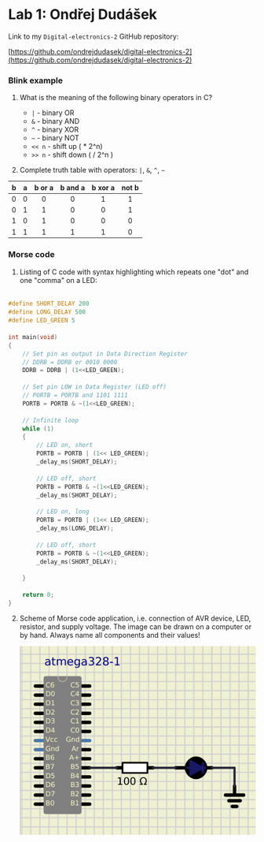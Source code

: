 # Lab 1: Ondřej Dudášek

Link to my `Digital-electronics-2` GitHub repository:

   [https://github.com/ondrejdudasek/digital-electronics-2](https://github.com/ondrejdudasek/digital-electronics-2)


### Blink example

1. What is the meaning of the following binary operators in C?
   * `|` - binary OR
   * `&` - binary AND
   * `^` - binary XOR
   * `~` - binary NOT
   * `<< n` - shift up ( * 2^n)
   * `>> n` - shift down ( / 2^n )

2. Complete truth table with operators: `|`, `&`, `^`, `~`

| **b**  | **a**  |  **b or a**  | **b and a**  | **b xor a**  | **not b** |
|  :-:   |  :-:   |     :-:      |     :-:      |     :-:      |   :-:     |
|   0    |   0    |      0       |      0       |      1       |     1     |
|   0    |   1    |      1       |      0       |      0       |     1     |
|   1    |   0    |      1       |      0       |      0       |     0     |
|   1    |   1    |      1       |      1       |      1       |     0     |


### Morse code

1. Listing of C code with syntax highlighting which repeats one "dot" and one "comma" on a LED:

```c

#define SHORT_DELAY 200
#define LONG_DELAY 500
#define LED_GREEN 5

int main(void)
{
    // Set pin as output in Data Direction Register
    // DDRB = DDRB or 0010 0000
    DDRB = DDRB | (1<<LED_GREEN);

    // Set pin LOW in Data Register (LED off)
    // PORTB = PORTB and 1101 1111
    PORTB = PORTB & ~(1<<LED_GREEN);

    // Infinite loop
    while (1)
    {
        // LED on, short
        PORTB = PORTB | (1<< LED_GREEN);
        _delay_ms(SHORT_DELAY);

        // LED off, short
        PORTB = PORTB & ~(1<<LED_GREEN);
        _delay_ms(SHORT_DELAY);

        // LED on, long
        PORTB = PORTB | (1<< LED_GREEN);
        _delay_ms(LONG_DELAY);

        // LED off, short
        PORTB = PORTB & ~(1<<LED_GREEN);
        _delay_ms(SHORT_DELAY);

    }

    return 0;
}
```


2. Scheme of Morse code application, i.e. connection of AVR device, LED, resistor, and supply voltage. The image can be drawn on a computer or by hand. Always name all components and their values!

   ![wiring.png](wiring.png)
